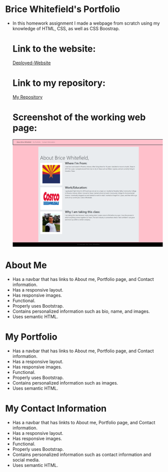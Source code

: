 # Brice Whitefield's Portfolio
* In this homework assignment I made a webpage from scratch using my knowledge of HTML, CSS, as well as CSS Boostrap.
    
    # Link to the website:
    [Deployed-Website](https://swagmaster678.github.io/Brice-White-Field-Portfolio/)
    
    # Link to my repository:
    [My Repository](https://github.com/swagmaster678/Brice-White-Field-Portfolio)

    # Screenshot of the working web page:
    ![My Portfolio](images/Coding-Assignments_swagmaster.github.io_index.html.png) 

 
# About Me 
* Has a navbar that has links to About me, Portfolio page, and Contact information.
* Has a responsive layout.
* Has responsive images.
* Functional.
* Properly uses Bootstrap.
* Contains personalized information such as bio, name, and images.
* Uses semantic HTML.


# My Portfolio 
* Has a navbar that has links to About me, Portfolio page, and Contact information.
* Has a responsive layout.
* Has responsive images.
* Functional.
* Properly uses Bootstrap.
* Contains personalized information such as images.
* Uses semantic HTML.

# My Contact Information
* Has a navbar that has linkts to About me, Portfolio page, and Contact information.
* Has a responsive layout.
* Has responsive images.
* Functional.
* Properly uses Bootstrap.
* Contains personalized information such as contact information and social media.
* Uses semantic HTML.

